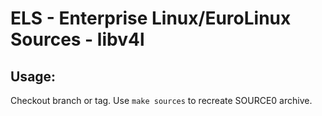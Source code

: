 # ELS - Enterprise Linux/EuroLinux Sources - libv4l
 
## Usage:
  Checkout branch or tag. Use `make sources` to recreate  SOURCE0 archive.
